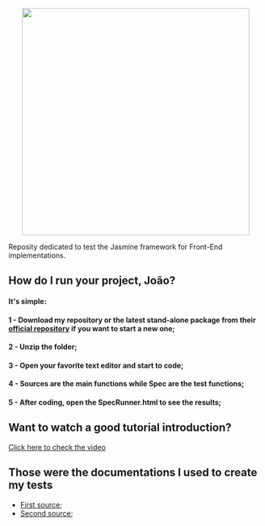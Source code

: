 <p align="center">
  <img src="https://github.com/jvlessa/Jasmine-JS--Testings/blob/master/images/logo.svg" width="450">
</p>

Reposity dedicated to test the Jasmine framework for Front-End implementations. 

## How do I run your project, João? 
#### It's simple: 
#### 1 - Download my repository or the latest stand-alone package from their [official repository](https://github.com/jasmine/jasmine/releases) if you want to start a new one;
#### 2 - Unzip the folder;
#### 3 - Open your favorite text editor and start to code;
#### 4 - Sources are the main functions while Spec are the test functions;
#### 5 - After coding, open the SpecRunner.html to see the results;

## Want to watch a good tutorial introduction? 
[Click here to check the video](https://blog.codeship.com/jasmine-testing-javascript/)

## Those were the documentations I used to create my tests 
- [First source](https://jasmine.github.io/2.0/introduction.html);
- [Second source](https://jasmine.github.io/api/2.9/global);
